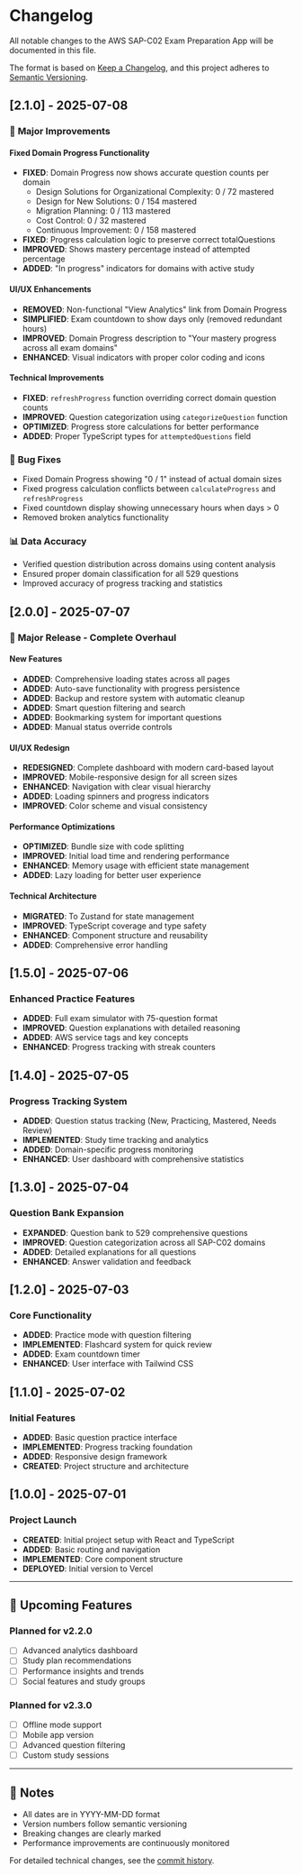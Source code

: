 # Changelog

All notable changes to the AWS SAP-C02 Exam Preparation App will be documented in this file.

The format is based on [Keep a Changelog](https://keepachangelog.com/en/1.0.0/),
and this project adheres to [Semantic Versioning](https://semver.org/spec/v2.0.0.html).

## [2.1.0] - 2025-07-08

### 🎯 **Major Improvements**

#### **Fixed Domain Progress Functionality**
- **FIXED**: Domain Progress now shows accurate question counts per domain
  - Design Solutions for Organizational Complexity: 0 / 72 mastered
  - Design for New Solutions: 0 / 154 mastered  
  - Migration Planning: 0 / 113 mastered
  - Cost Control: 0 / 32 mastered
  - Continuous Improvement: 0 / 158 mastered
- **FIXED**: Progress calculation logic to preserve correct totalQuestions
- **IMPROVED**: Shows mastery percentage instead of attempted percentage
- **ADDED**: "In progress" indicators for domains with active study

#### **UI/UX Enhancements**
- **REMOVED**: Non-functional "View Analytics" link from Domain Progress
- **SIMPLIFIED**: Exam countdown to show days only (removed redundant hours)
- **IMPROVED**: Domain Progress description to "Your mastery progress across all exam domains"
- **ENHANCED**: Visual indicators with proper color coding and icons

#### **Technical Improvements**
- **FIXED**: `refreshProgress` function overriding correct domain question counts
- **IMPROVED**: Question categorization using `categorizeQuestion` function
- **OPTIMIZED**: Progress store calculations for better performance
- **ADDED**: Proper TypeScript types for `attemptedQuestions` field

### 🔧 **Bug Fixes**
- Fixed Domain Progress showing "0 / 1" instead of actual domain sizes
- Fixed progress calculation conflicts between `calculateProgress` and `refreshProgress`
- Fixed countdown display showing unnecessary hours when days > 0
- Removed broken analytics functionality

### 📊 **Data Accuracy**
- Verified question distribution across domains using content analysis
- Ensured proper domain classification for all 529 questions
- Improved accuracy of progress tracking and statistics

## [2.0.0] - 2025-07-07

### 🚀 **Major Release - Complete Overhaul**

#### **New Features**
- **ADDED**: Comprehensive loading states across all pages
- **ADDED**: Auto-save functionality with progress persistence
- **ADDED**: Backup and restore system with automatic cleanup
- **ADDED**: Smart question filtering and search
- **ADDED**: Bookmarking system for important questions
- **ADDED**: Manual status override controls

#### **UI/UX Redesign**
- **REDESIGNED**: Complete dashboard with modern card-based layout
- **IMPROVED**: Mobile-responsive design for all screen sizes
- **ENHANCED**: Navigation with clear visual hierarchy
- **ADDED**: Loading spinners and progress indicators
- **IMPROVED**: Color scheme and visual consistency

#### **Performance Optimizations**
- **OPTIMIZED**: Bundle size with code splitting
- **IMPROVED**: Initial load time and rendering performance
- **ENHANCED**: Memory usage with efficient state management
- **ADDED**: Lazy loading for better user experience

#### **Technical Architecture**
- **MIGRATED**: To Zustand for state management
- **IMPROVED**: TypeScript coverage and type safety
- **ENHANCED**: Component structure and reusability
- **ADDED**: Comprehensive error handling

## [1.5.0] - 2025-07-06

### **Enhanced Practice Features**
- **ADDED**: Full exam simulator with 75-question format
- **IMPROVED**: Question explanations with detailed reasoning
- **ADDED**: AWS service tags and key concepts
- **ENHANCED**: Progress tracking with streak counters

## [1.4.0] - 2025-07-05

### **Progress Tracking System**
- **ADDED**: Question status tracking (New, Practicing, Mastered, Needs Review)
- **IMPLEMENTED**: Study time tracking and analytics
- **ADDED**: Domain-specific progress monitoring
- **ENHANCED**: User dashboard with comprehensive statistics

## [1.3.0] - 2025-07-04

### **Question Bank Expansion**
- **EXPANDED**: Question bank to 529 comprehensive questions
- **IMPROVED**: Question categorization across all SAP-C02 domains
- **ADDED**: Detailed explanations for all questions
- **ENHANCED**: Answer validation and feedback

## [1.2.0] - 2025-07-03

### **Core Functionality**
- **ADDED**: Practice mode with question filtering
- **IMPLEMENTED**: Flashcard system for quick review
- **ADDED**: Exam countdown timer
- **ENHANCED**: User interface with Tailwind CSS

## [1.1.0] - 2025-07-02

### **Initial Features**
- **ADDED**: Basic question practice interface
- **IMPLEMENTED**: Progress tracking foundation
- **ADDED**: Responsive design framework
- **CREATED**: Project structure and architecture

## [1.0.0] - 2025-07-01

### **Project Launch**
- **CREATED**: Initial project setup with React and TypeScript
- **ADDED**: Basic routing and navigation
- **IMPLEMENTED**: Core component structure
- **DEPLOYED**: Initial version to Vercel

---

## 🔮 **Upcoming Features**

### **Planned for v2.2.0**
- [ ] Advanced analytics dashboard
- [ ] Study plan recommendations
- [ ] Performance insights and trends
- [ ] Social features and study groups

### **Planned for v2.3.0**
- [ ] Offline mode support
- [ ] Mobile app version
- [ ] Advanced question filtering
- [ ] Custom study sessions

---

## 📝 **Notes**

- All dates are in YYYY-MM-DD format
- Version numbers follow semantic versioning
- Breaking changes are clearly marked
- Performance improvements are continuously monitored

For detailed technical changes, see the [commit history](https://github.com/Jeffrey-Xu/aws-sap-c02-exam-app/commits/main).
